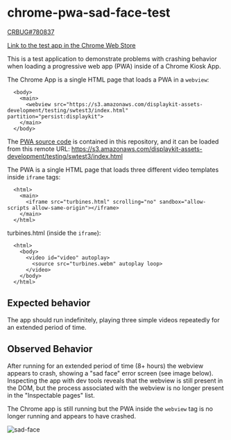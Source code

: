 # chrome-pwa-sad-face-test

[CRBUG#780837](https://bugs.chromium.org/p/chromium/issues/detail?id=780837)

[Link to the test app in the Chrome Web Store](https://chrome.google.com/webstore/detail/chrome-pwa-video-test/ecfefhpbicedcnpcbmcfoojbmagaahbp)

This is a test application to demonstrate problems with crashing behavior when loading a progressive web app (PWA) inside of a Chrome Kiosk App.

The Chrome App is a single HTML page that loads a PWA in a `webview`:
```
  <body>
    <main>
      <webview src="https://s3.amazonaws.com/displaykit-assets-development/testing/swtest3/index.html" partition="persist:displaykit">
    </main>
  </body>
```

The [PWA source code](pwa_webapp_code) is contained in this repository, and it can be loaded from this remote URL: https://s3.amazonaws.com/displaykit-assets-development/testing/swtest3/index.html

The PWA is a single HTML page that loads three different video templates inside `iframe` tags:
```
  <html>
    <main>
      <iframe src="turbines.html" scrolling="no" sandbox="allow-scripts allow-same-origin"></iframe>
    </main>
  </html>
```

turbines.html (inside the `iframe`):
```
  <html>
    <body>
      <video id="video" autoplay>
        <source src="turbines.webm" autoplay loop>
      </video>
    </body>
  </html>
```

## Expected behavior

The app should run indefinitely, playing three simple videos repeatedly for an extended period of time.

## Observed Behavior

After running for an extended period of time (8+ hours) the webview appears to crash, showing a "sad face" error screen (see image below).  Inspecting the app with dev tools reveals that the webview is still present in the DOM, but the process associated with the webview is no longer present in the "Inspectable pages" list.

The Chrome app is still running but the PWA inside the `webview` tag is no longer running and appears to have crashed.

![sad-face](https://i.imgur.com/mkNoIwA.png)
